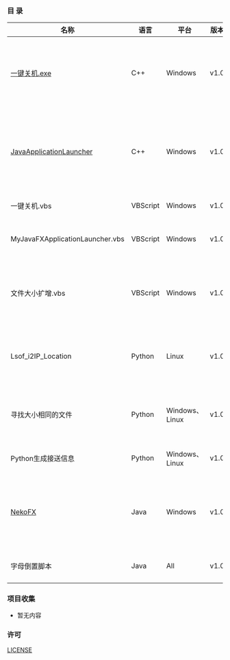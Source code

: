 ### 目 录

| **名称** | **语言** | **平台** | **版本** | **描述** |
|---|---|---|---|---|
|[一键关机.exe](https://gitee.com/rmshadows/shenmedongxi/attach_files/419476/download)|C++|Windows|v1.0|用来一键关机吖。。。。懒得从开始菜单关机(笔记本键盘太小我拒绝用alt+F4)|
|[JavaApplicationLauncher](https://gitee.com/rmshadows/shenmedongxi/releases/JavaApplicationLauncher_v1.0)|C++|Windows|v1.0|用于加载我用Jlink打包的Java或JavaFX桌面应用，其实就是执行CMD命令而已|
|一键关机.vbs|VBScript|Windows|v1.0|一键关机的VBS脚本|
|MyJavaFXApplicationLauncher.vbs|VBScript|Windows|v1.0|用来加载Windows下Jlink包装的JFX应用|
|文件大小扩增.vbs|VBScript|Windows|v1.0|用Windows下的Copy /b命令将无用数据填充进文件，使文件“虚胖”|
|Lsof_i2IP_Location|Python|Linux|v1.0|爬取本地计算机通讯的服务器对象-使用ChinaZ.com查询服务|
|寻找大小相同的文件|Python|Windows、Linux|v1.0|在给定文件夹中找出大小一样的文件，不是很好用|
|Python生成接送信息|Python|Windows、Linux|v1.0|疫情期间帮我生成接送信息|
|[NekoFX](https://gitee.com/rmshadows/shenmedongxi/attach_files/420915/download)|Java|Windows|v1.0|很无聊的小东西，测试系统托盘罢了。作用就是运行[Neko](http://www.randelshofer.ch/blog/2010/07/screenmate-neko-in-java/)和[eSheep](https://github.com/Adrianotiger/desktopPet)，仅此而已。|
|字母倒置脚本|Java|All|v1.0|比如：‘Hello’变成‘oןןǝH’|


### 项目收集

- 暂无内容

### 许可
[LICENSE](https://gitee.com/rmshadows/shenmedongxi/blob/master/LICENSE)